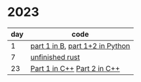 # 2023

| day | code                                                                  |
| --- | --------------------------------------------------------------------- |
| 1   | [part 1 in B](B/day1_part1.b), [part 1+2 in Python](Python/day1.py)   |
| 7   | [unfinished rust](Rust/day7.rs)                                       |
| 23  | [Part 1 in C++](C++/day23.cpp)  [Part 2 in C++](C++/day23_part2.cpp) |
